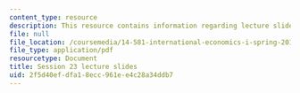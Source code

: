 ```yaml
---
content_type: resource
description: This resource contains information regarding lecture slide 23.
file: null
file_location: /coursemedia/14-581-international-economics-i-spring-2013/2f5d40efdfa18ecc961ee4c28a34ddb7_MIT14_581S13_Lecslides23.pdf
file_type: application/pdf
resourcetype: Document
title: Session 23 lecture slides
uid: 2f5d40ef-dfa1-8ecc-961e-e4c28a34ddb7
---
```

